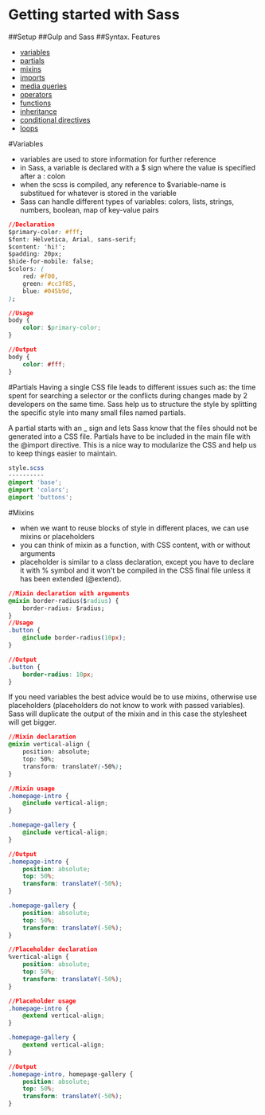 # Getting started with Sass

##Setup
##Gulp and Sass
##Syntax. Features

- [variables](#variables)
- [partials](#partials)
- [mixins](#mixins)
- [imports](#imports)
- [media queries](#media-queries)
- [operators](#operators)
- [functions](#functions)
- [inheritance](#inheritance)
- [conditional directives](#conditional-directives)
- [loops](#loops)


#Variables
- variables are used to store information for further reference
- in Sass, a variable is declared with a $ sign where the value is specified after a : colon
- when the scss is compiled, any reference to $variable-name is substitued for whatever is stored in the variable
- Sass can handle different types of variables: colors, lists, strings, numbers, boolean, map of key-value pairs 

```CSS
//Declaration
$primary-color: #fff;
$font: Helvetica, Arial, sans-serif;
$content: 'hi!';
$padding: 20px;
$hide-for-mobile: false;
$colors: (
	red: #f00,
	green: #cc3f85,
	blue: #045b9d,
);

//Usage
body {
	color: $primary-color;
}

//Output
body {
	color: #fff;
}
```

#Partials
Having a single CSS file leads to different issues such as: the time spent for searching a selector or the conflicts during changes made by 2 developers on the same time. Sass help us to structure the style by splitting the specific style into many small files named partials. 

A partial starts with an _ sign and lets Sass know that the files should not be generated into a CSS file. Partials have to be included in the main file with the @import directive. This is a nice way to modularize the CSS and help us to keep things easier to maintain.

```CSS
style.scss
----------
@import 'base';
@import 'colors';
@import 'buttons';
```

#Mixins
- when we want to reuse blocks of style in different places, we can use mixins or placeholders
- you can think of mixin as a function, with CSS content, with or without arguments
- placeholder is similar to a class declaration, except you have to declare it with % symbol and it won't be compiled in the CSS final file unless it has been extended (@extend).

```CSS
//Mixin declaration with arguments
@mixin border-radius($radius) {
	border-radius: $radius;
}
//Usage
.button {
	@include border-radius(10px);
}

//Output
.button {
	border-radius: 10px;
}

```
If you need variables the best advice would be to use mixins, otherwise use placeholders (placeholders do not know to work with passed variables). 
Sass will duplicate the output of the mixin and in this case the stylesheet will get bigger.

```CSS
//Mixin declaration
@mixin vertical-align {
	position: absolute;
    top: 50%;
    transform: translateY(-50%); 
}

//Mixin usage
.homepage-intro {
	@include vertical-align;
}

.homepage-gallery {
	@include vertical-align;
}

//Output
.homepage-intro {
	position: absolute;
    top: 50%;
    transform: translateY(-50%);
}

.homepage-gallery {
	position: absolute;
    top: 50%;
    transform: translateY(-50%);
}

//Placeholder declaration
%vertical-align {
	position: absolute;
    top: 50%;
    transform: translateY(-50%); 
}

//Placeholder usage
.homepage-intro {
	@extend vertical-align;
}

.homepage-gallery {
	@extend vertical-align;
}

//Output
.homepage-intro, homepage-gallery {
	position: absolute;
    top: 50%;
    transform: translateY(-50%);
}

